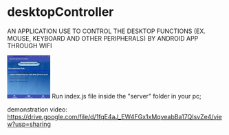 # desktopController
AN APPLICATION USE TO CONTROL THE DESKTOP FUNCTIONS (EX. MOUSE, KEYBOARD AND OTHER PERIPHERALS) BY ANDROID APP THROUGH WIFI

<img src="https://github.com/RaviJoshii/desktopController/blob/master/ScreenShots/1.jpeg" width="100" height="100">
Run index.js file inside the "server" folder in your pc;


demonstration video:  https://drive.google.com/file/d/1fqE4aJ_EW4FGx1xMqveabBa17QIsvZe4/view?usp=sharing



